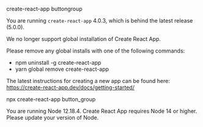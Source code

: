
create-react-app buttongroup



You are running `create-react-app` 4.0.3, which is behind the latest release (5.0.0).

We no longer support global installation of Create React App.

Please remove any global installs with one of the following commands:
- npm uninstall -g create-react-app
- yarn global remove create-react-app

The latest instructions for creating a new app can be found here:
https://create-react-app.dev/docs/getting-started/



npx create-react-app button_group


You are running Node 12.18.4.
Create React App requires Node 14 or higher. 
Please update your version of Node.
